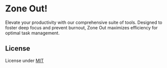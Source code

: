 # Zone Out!
Elevate your productivity with our comprehensive suite of tools. Designed to foster deep focus and prevent burnout, Zone Out maximizes efficiency for optimal task management.

## License
License under [MIT](https://github.com/shamimbinnur/zone-out/blob/main/LICENSE)